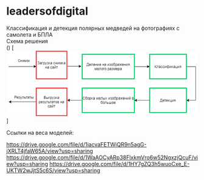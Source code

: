 # leadersofdigital
Классификация и детекция полярных медведей на фотографиях с самолета и БПЛА    
Схема решения    
()
[![Алгоритм](https://raw.githubusercontent.com/danil31219as/leadersofdigital/main/algorithm.png)]

Ссылки на веса моделей:

https://drive.google.com/file/d/1iacvaFETWjQR9n5agG-jXRLT4jfaW65A/view?usp=sharing
https://drive.google.com/file/d/1WaAOCyARp38FlxkmVro6w52NgxzjQcuF/view?usp=sharing
https://drive.google.com/file/d/1HY7gZQ3h5wuoCxe_E-UKTW2wJjtS5c6S/view?usp=sharing
